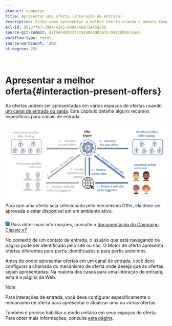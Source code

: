 ```yaml
---
product: campaign
title: Apresentar uma oferta (interação de entrada)
description: Saiba como apresentar a melhor oferta usando o módulo Campaign Interaction
exl-id: d0137fa7-3d04-4205-b49c-46973e45a5b8
source-git-commit: d2f4e54b0c37cc019061dd3a7b7048cd80876ac0
workflow-type: tm+mt
source-wordcount: '200'
ht-degree: 25%

---
```


# Apresentar a melhor oferta{#interaction-present-offers}

As ofertas podem ser apresentadas em vários espaços de ofertas usando [um canal de entrada ou saída](interaction-architecture.md#interaction-types). Este capítulo detalha alguns recursos específicos para canais de entrada.

![](assets/inbound-interactions.png)

Para que uma oferta seja selecionada pelo mecanismo Offer, ela deve ser aprovada e estar disponível em um ambiente ativo.

![](../assets/do-not-localize/book.png) Para obter mais informações, consulte a [documentação do Campaign Classic v7](https://experienceleague.adobe.com/docs/campaign-classic/using/managing-offers/managing-an-offer-catalog/approving-and-activating-an-offer.html?lang=en#approving-offer-content)

No contexto de um contato de entrada, o usuário que está navegando na página pode ser identificado pelo site ou não. O Motor de oferta apresenta ofertas diferentes para perfis identificados e para perfis anônimos.

Antes de poder apresentar ofertas em um canal de entrada, você deve configurar a chamada do mecanismo de oferta onde deseja que as ofertas sejam apresentadas. Na maioria dos casos para uma interação de entrada, esta é a página da Web.

>[!NOTE]
>
>Para interações de entrada, você deve configurar especificamente o mecanismo de oferta para apresentar e atualizar uma ou várias ofertas.
>
>Também é preciso habilitar o modo unitário em seus espaços de oferta. Para obter mais informações, consulte [esta página](interaction-offer-spaces.md).
